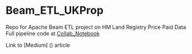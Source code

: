 # Beam_ETL_UKProp
Repo for Apache Beam ETL project on HM Land Registry Price Paid Data
Full pipeline code at [Collab_Notebook](https://colab.research.google.com/drive/164hv_14QChqeqKgc2arvwBYgOYWamaf6)

Link to [Medium] () article 
